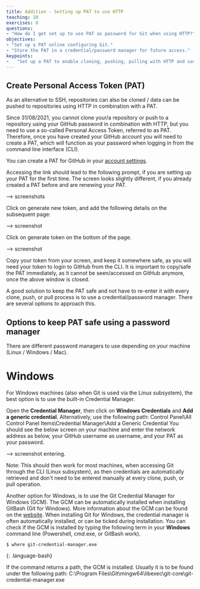```yaml
---
title: Addition - Setting up PAT to use HTTP
teaching: 10
exercises: 0
questions:
- "How do I get set up to use PAT as password for Git when using HTTP?"
objectives:
- "Set up a PAT online configuring Git."
- "Store the PAT in a credential/password manager for future access."
keypoints:
-   "Set up a PAT to enable cloning, pushing, pulling with HTTP and save PAT to credential manager to avoid re-entering for every cloning, pushing, or pulling process."
---
```


## Create Personal Access Token (PAT)
As an alternative to SSH, repositories can also be cloned / data can be pushed to repositories using HTTP in combination with a PAT.

Since 31/08/2021, you cannot clone your/a repository or push to a repository using your GitHub password in combination with HTTP, but you need to use a so-called Personal Access Token, referred to as PAT. Therefore, once you have created your GitHub account you will need to create a PAT, which will function as your password when logging in from the command line interface (CLI).

You can create a PAT for GitHub in your [account settings](https://github.com/settings/tokens/).

Accessing the link should lead to the following prompt, if you are setting up your PAT for the first time. The screen looks slightly different, if you already created a PAT before and are renewing your PAT.

--> screenshots

Click on generate new token, and add the following details on the subsequent page:

--> screenshot

Click on generate token on the bottom of the page.

--> screenshot

Copy your token from your screen, and keep it somewhere safe, as you will need your token to login to GitHub from the CLI. It is important to copy/safe the PAT immediately, as it cannot be seen/accessed on GitHub anymore, once the above window is closed.

A good solution to keep the PAT safe and not have to re-enter it with every clone, push, or pull process is to use a credential/password manager. There are several options to approach this.

## Options to keep PAT safe using a password manager
There are different password managers to use depending on your machine (Linux / Windows / Mac).

# Windows
For Windows machines (also when Git is used via the Linux subsystem), the best option is to use the built-in Credential Manager.

Open the **Credential Manager**, then click on **Windows Credentials** and **Add a generic credential**.
Alternatively, use the following path: Control Panel\All Control Panel Items\Credential Manager\Add a Generic Credential
You should see the below screen on your machine and enter the network address as below, your GitHub username as username, and your PAT as your password.

--> screenshot entering.

Note: This should then work for most machines, when accessing Git through the CLI (Linux subsystem), as then credentials are automatically retrieved and don't need to be entered manually at every clone, push, or pull operation.

Another option for Windows, is to use the Git Credential Manager for Windows (GCM). The GCM can be automatically installed when installing GitBash (Git for Windows).
More information about the GCM can be found on the [website](http://microsoft.github.io/Git-Credential-Manager-for-Windows/Docs/CredentialManager.html).
When installing Git for Windows, the credential manager is often automatically installed, or can be ticked during installation. You can check if the GCM is installed by typing the following term in your **Windows** command line (Powershell, cmd.exe, or GitBash work).

~~~
$ where git-credential-manager.exe
~~~
{: .language-bash}

If the command returns a path, the GCM is installed. Usually it is to be found under the following path: C:\Program Files\Git\mingw64\libexec\git-core\git-credential-manager.exe





